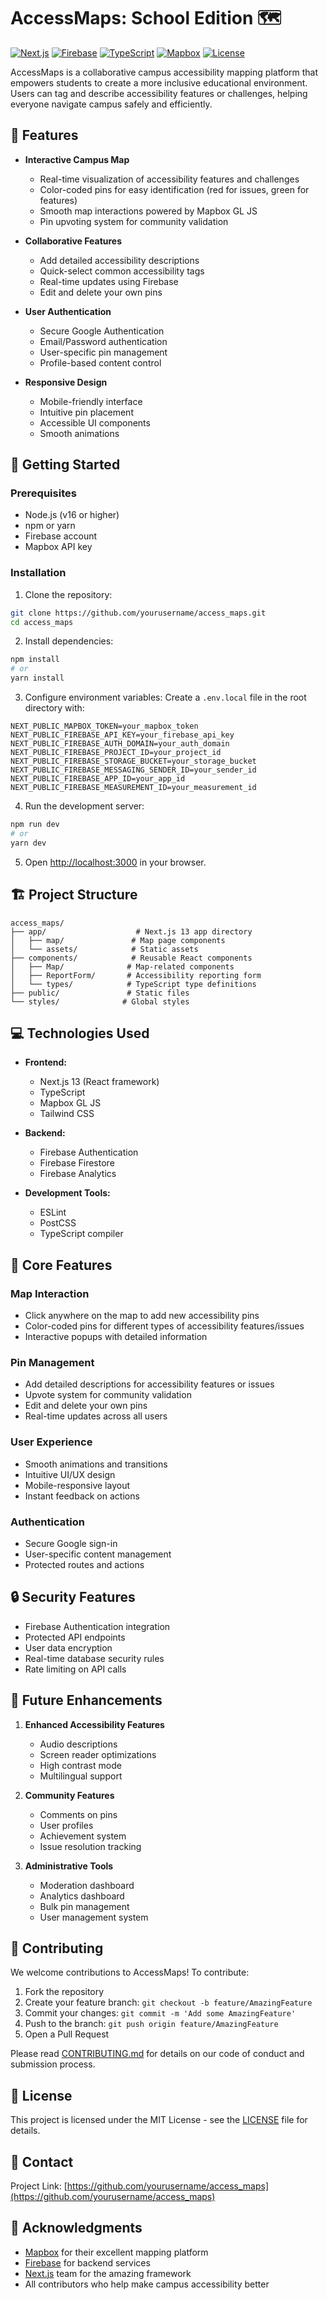 # AccessMaps: School Edition 🗺️

[![Next.js](https://img.shields.io/badge/Next.js-13.0-blue.svg)](https://nextjs.org/)
[![Firebase](https://img.shields.io/badge/Firebase-10.0-orange.svg)](https://firebase.google.com/)
[![TypeScript](https://img.shields.io/badge/TypeScript-5.0-blue.svg)](https://www.typescriptlang.org/)
[![Mapbox](https://img.shields.io/badge/Mapbox-GL%20JS-007cbf.svg)](https://www.mapbox.com/)
[![License](https://img.shields.io/badge/License-MIT-green.svg)](LICENSE)

AccessMaps is a collaborative campus accessibility mapping platform that empowers students to create a more inclusive educational environment. Users can tag and describe accessibility features or challenges, helping everyone navigate campus safely and efficiently.

## 🌟 Features

- **Interactive Campus Map**
  - Real-time visualization of accessibility features and challenges
  - Color-coded pins for easy identification (red for issues, green for features)
  - Smooth map interactions powered by Mapbox GL JS
  - Pin upvoting system for community validation

- **Collaborative Features**
  - Add detailed accessibility descriptions
  - Quick-select common accessibility tags
  - Real-time updates using Firebase
  - Edit and delete your own pins

- **User Authentication**
  - Secure Google Authentication
  - Email/Password authentication
  - User-specific pin management
  - Profile-based content control

- **Responsive Design**
  - Mobile-friendly interface
  - Intuitive pin placement
  - Accessible UI components
  - Smooth animations

## 🚀 Getting Started

### Prerequisites

- Node.js (v16 or higher)
- npm or yarn
- Firebase account
- Mapbox API key

### Installation

1. Clone the repository:
```bash
git clone https://github.com/yourusername/access_maps.git
cd access_maps
```

2. Install dependencies:
```bash
npm install
# or
yarn install
```

3. Configure environment variables:
Create a `.env.local` file in the root directory with:
```env
NEXT_PUBLIC_MAPBOX_TOKEN=your_mapbox_token
NEXT_PUBLIC_FIREBASE_API_KEY=your_firebase_api_key
NEXT_PUBLIC_FIREBASE_AUTH_DOMAIN=your_auth_domain
NEXT_PUBLIC_FIREBASE_PROJECT_ID=your_project_id
NEXT_PUBLIC_FIREBASE_STORAGE_BUCKET=your_storage_bucket
NEXT_PUBLIC_FIREBASE_MESSAGING_SENDER_ID=your_sender_id
NEXT_PUBLIC_FIREBASE_APP_ID=your_app_id
NEXT_PUBLIC_FIREBASE_MEASUREMENT_ID=your_measurement_id
```

4. Run the development server:
```bash
npm run dev
# or
yarn dev
```

5. Open [http://localhost:3000](http://localhost:3000) in your browser.

## 🏗️ Project Structure

```
access_maps/
├── app/                    # Next.js 13 app directory
│   ├── map/               # Map page components
│   └── assets/            # Static assets
├── components/            # Reusable React components
│   ├── Map/              # Map-related components
│   ├── ReportForm/       # Accessibility reporting form
│   └── types/            # TypeScript type definitions
├── public/               # Static files
└── styles/              # Global styles
```

## 💻 Technologies Used

- **Frontend:**
  - Next.js 13 (React framework)
  - TypeScript
  - Mapbox GL JS
  - Tailwind CSS

- **Backend:**
  - Firebase Authentication
  - Firebase Firestore
  - Firebase Analytics

- **Development Tools:**
  - ESLint
  - PostCSS
  - TypeScript compiler

## 🌟 Core Features

### Map Interaction
- Click anywhere on the map to add new accessibility pins
- Color-coded pins for different types of accessibility features/issues
- Interactive popups with detailed information

### Pin Management
- Add detailed descriptions for accessibility features or issues
- Upvote system for community validation
- Edit and delete your own pins
- Real-time updates across all users

### User Experience
- Smooth animations and transitions
- Intuitive UI/UX design
- Mobile-responsive layout
- Instant feedback on actions

### Authentication
- Secure Google sign-in
- User-specific content management
- Protected routes and actions

## 🔒 Security Features

- Firebase Authentication integration
- Protected API endpoints
- User data encryption
- Real-time database security rules
- Rate limiting on API calls

## 🚀 Future Enhancements

1. **Enhanced Accessibility Features**
   - Audio descriptions
   - Screen reader optimizations
   - High contrast mode
   - Multilingual support

2. **Community Features**
   - Comments on pins
   - User profiles
   - Achievement system
   - Issue resolution tracking

3. **Administrative Tools**
   - Moderation dashboard
   - Analytics dashboard
   - Bulk pin management
   - User management system

## 🤝 Contributing

We welcome contributions to AccessMaps! To contribute:

1. Fork the repository
2. Create your feature branch: `git checkout -b feature/AmazingFeature`
3. Commit your changes: `git commit -m 'Add some AmazingFeature'`
4. Push to the branch: `git push origin feature/AmazingFeature`
5. Open a Pull Request

Please read [CONTRIBUTING.md](CONTRIBUTING.md) for details on our code of conduct and submission process.

## 📝 License

This project is licensed under the MIT License - see the [LICENSE](LICENSE) file for details.

## 📧 Contact

Project Link: [https://github.com/yourusername/access_maps](https://github.com/yourusername/access_maps)

## 🙏 Acknowledgments

- [Mapbox](https://www.mapbox.com/) for their excellent mapping platform
- [Firebase](https://firebase.google.com/) for backend services
- [Next.js](https://nextjs.org/) team for the amazing framework
- All contributors who help make campus accessibility better
